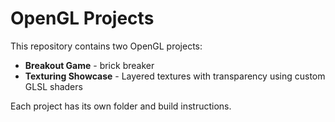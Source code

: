 # OpenGL Projects

This repository contains two OpenGL projects:

- **Breakout Game** -  brick breaker
- **Texturing Showcase** - Layered textures with transparency using custom GLSL shaders

Each project has its own folder and build instructions.
